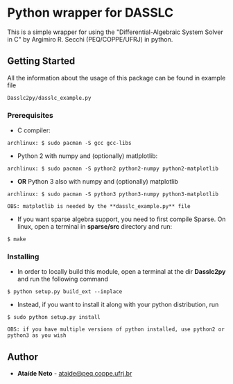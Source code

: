 # Python wrapper for DASSLC

This is a simple wrapper for using the "Differential-Algebraic System Solver in C" by Argimiro R. Secchi (PEQ/COPPE/UFRJ) in python.

## Getting Started

All the information about the usage of this package can be found in example file
```
Dasslc2py/dasslc_example.py
```

### Prerequisites

* C compiler:
```
archlinux: $ sudo pacman -S gcc gcc-libs
```

* Python 2 with numpy and (optionally) matlplotlib:
```
archlinux: $ sudo pacman -S python2 python2-numpy python2-matplotlib
```

* **OR** Python 3 also with numpy and (optionally) matplotlib
```
archlinux: $ sudo pacman -S python3 python3-numpy python3-matplotlib
```

    OBS: matplotlib is needed by the **dasslc_example.py** file

* If you want sparse algebra support, you need to first compile Sparse. On linux, open a terminal in **sparse/src** directory and run:
```
$ make
```


### Installing

* In order to locally build this module, open a terminal at the dir **Dasslc2py** and run the following command
```
$ python setup.py build_ext --inplace
```

* Instead, if you want to install it along with your python distribution, run
```
$ sudo python setup.py install
```

    OBS: if you have multiple versions of python installed, use python2 or python3 as you wish


## Author

* **Ataíde Neto** - ataide@peq.coppe.ufrj.br

